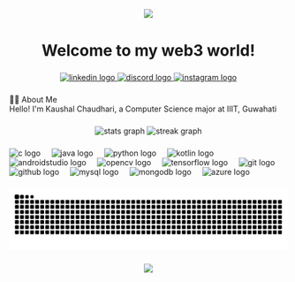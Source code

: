 <div align="center">
  <img height="100" src="https://imgs.search.brave.com/cSmsZJl83Laf8VefsCs3j0Vb1LS9q618bTKT5022Ioo/rs:fit:860:0:0/g:ce/aHR0cHM6Ly9tZWRp/YTIuZ2lwaHkuY29t/L21lZGlhL2xsYXJ3/ZHRGcUc2M0lscVVS/MS9naXBoeS5naWY_/Y2lkPTc5MGI3NjEx/MmcwbjZvYWpxazRx/cXl2cnFhN3Qybzg0/MHhobGhreHE1b2xm/NjZkaSZlcD12MV9n/aWZzX3NlYXJjaCZy/aWQ9Z2lwaHkuZ2lm/JmN0PWc.gif"  />
</div>

###

<h1 align="center">Welcome to my web3 world!</h1>

###

<div align="center">
  <a href="https://www.linkedin.com/in/krish-kahnani-48115124b/" target="_blank">
    <img src="https://raw.githubusercontent.com/maurodesouza/profile-readme-generator/master/src/assets/icons/social/linkedin/default.svg" width="52" height="40" alt="linkedin logo"  />
  </a>
  <a href="https://discord.com/users/457671293756768257" target="_blank">
    <img src="https://raw.githubusercontent.com/maurodesouza/profile-readme-generator/master/src/assets/icons/social/discord/default.svg" width="52" height="40" alt="discord logo"  />
  </a>
  <a href="https://www.instagram.com/raa.ta.ta/" target="_blank">
    <img src="https://raw.githubusercontent.com/maurodesouza/profile-readme-generator/master/src/assets/icons/social/instagram/default.svg" width="52" height="40" alt="instagram logo"  />
  </a>
</div>

###

<p align="left">👩‍💻 About Me<br>Hello! I'm Kaushal Chaudhari, a Computer Science major at IIIT, Guwahati</p>

###

<div align="center">
  <img src="https://github-readme-stats.vercel.app/api?username=KrishO9&hide_title=false&hide_rank=false&show_icons=true&include_all_commits=true&count_private=true&disable_animations=false&theme=dracula&locale=en&hide_border=false&order=1" height="150" alt="stats graph"  />
  <img src="https://streak-stats.demolab.com?user=KrishO9&locale=en&mode=daily&theme=dracula&hide_border=false&border_radius=5&order=3" height="150" alt="streak graph"  />
</div>

###

<div align="left">
  <img src="https://cdn.jsdelivr.net/gh/devicons/devicon/icons/c/c-original.svg" height="40" alt="c logo"  />
  <img width="12" />
  <img src="https://cdn.jsdelivr.net/gh/devicons/devicon/icons/java/java-original.svg" height="40" alt="java logo"  />
  <img width="12" />
  <img src="https://cdn.jsdelivr.net/gh/devicons/devicon/icons/python/python-original.svg" height="40" alt="python logo"  />
  <img width="12" />
  <img src="https://cdn.jsdelivr.net/gh/devicons/devicon/icons/kotlin/kotlin-original.svg" height="40" alt="kotlin logo"  />
  <img width="12" />
  <img src="https://cdn.jsdelivr.net/gh/devicons/devicon/icons/androidstudio/androidstudio-original.svg" height="40" alt="androidstudio logo"  />
  <img width="12" />
  <img src="https://cdn.jsdelivr.net/gh/devicons/devicon/icons/opencv/opencv-original.svg" height="40" alt="opencv logo"  />
  <img width="12" />
  <img src="https://cdn.jsdelivr.net/gh/devicons/devicon/icons/tensorflow/tensorflow-original.svg" height="40" alt="tensorflow logo"  />
  <img width="12" />
  <img src="https://cdn.jsdelivr.net/gh/devicons/devicon/icons/git/git-original.svg" height="40" alt="git logo"  />
  <img width="12" />
  <img src="https://cdn.jsdelivr.net/gh/devicons/devicon/icons/github/github-original.svg" height="40" alt="github logo"  />
  <img width="12" />
  <img src="https://cdn.jsdelivr.net/gh/devicons/devicon/icons/mysql/mysql-original.svg" height="40" alt="mysql logo"  />
  <img width="12" />
  <img src="https://cdn.jsdelivr.net/gh/devicons/devicon/icons/mongodb/mongodb-original.svg" height="40" alt="mongodb logo"  />
  <img width="12" />
  <img src="https://cdn.jsdelivr.net/gh/devicons/devicon/icons/azure/azure-original.svg" height="40" alt="azure logo"  />
</div>

###

<img src="https://raw.githubusercontent.com/KrishO9/KrishO9/output/snake.svg" alt="Snake animation" />

###

<div align="center">
  <img src="https://profile-counter.glitch.me/kaushalya4s5s7/count.svg?"  />
</div>

###
